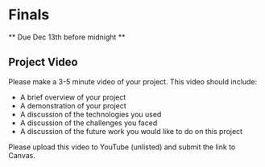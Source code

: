 # Finals

** Due Dec 13th before midnight **

## Project Video

Please make a 3-5 minute video of your project. This video should include:
- A brief overview of your project
- A demonstration of your project
- A discussion of the technologies you used
- A discussion of the challenges you faced
- A discussion of the future work you would like to do on this project

Please upload this video to YouTube (unlisted) and submit the link to Canvas.